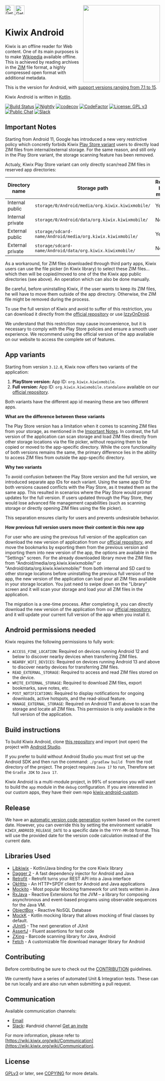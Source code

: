 <img src="https://upload.wikimedia.org/wikipedia/commons/thumb/e/e7/Kiwix_logo_v3_glow.png/512px-Kiwix_logo_v3_glow.png" align="right" height='250' />
<a href="https://play.google.com/store/apps/details?id=org.kiwix.kiwixmobile" target="_blank" align="left">
  <img src="https://play.google.com/intl/en/badges/images/badge_new.png" alt="Get it on Google Play" height="30" />
</a>
<a href="https://apt.izzysoft.de/fdroid/index/apk/org.kiwix.kiwixmobile" target="_blank" align="left">
  <img src="https://gitlab.com/IzzyOnDroid/repo/-/raw/master/assets/IzzyOnDroid2.png" alt="Get it on IzzyOnDroid" height="29" />
</a>

# Kiwix Android

Kiwix is an offline reader for Web content. One of its main purposes
is to make [Wikipedia](https://www.wikipedia.org/) available
offline. This is achieved by reading archives in the
[ZIM](https://openzim.org) file format, a highly compressed open format
with additional metadata.

This is the version for Android, with [support versions ranging from 7.1
to 15](https://github.com/kiwix/kiwix-android/blob/main/buildSrc/src/main/kotlin/Config.kt).

Kiwix Android is written in [Kotlin](https://kotlinlang.org/).

[![Build Status](https://github.com/kiwix/kiwix-android/workflows/CI/badge.svg?query=branch%3Amain+workflow%3ANightly)](https://github.com/kiwix/kiwix-android/actions?query=workflow%3ACI+branch%3Amain)
[![Nightly](https://github.com/kiwix/kiwix-android/actions/workflows/nightly.yml/badge.svg)](https://github.com/kiwix/kiwix-android/actions/workflows/nightly.yml)
[![codecov](https://codecov.io/gh/kiwix/kiwix-android/branch/main/graph/badge.svg)](https://codecov.io/gh/kiwix/kiwix-android)
[![CodeFactor](https://www.codefactor.io/repository/github/kiwix/kiwix-android/badge)](https://www.codefactor.io/repository/github/kiwix/kiwix-android)
[![License: GPL v3](https://img.shields.io/badge/License-GPLv3-blue.svg)](https://www.gnu.org/licenses/gpl-3.0)
[![Public Chat](https://img.shields.io/badge/public-chat-green)](https://chat.kiwix.org)
[![Slack](https://img.shields.io/badge/Slack-chat-E01E5A)](https://kiwixoffline.slack.com)

## Important Notes

Starting from Android 11, Google has introduced a new very restrictive
policy which concretly forbids Kiwix [Play Store
variant](https://play.google.com/store/apps/details?id=org.kiwix.kiwixmobile)
users to directly load ZIM files from internal/external storage. For
the same reason, and still only in the Play Store variant, the storage
scanning feature has been removed.

Actualy, Kiwix Play Store variant can only directly scan/read ZIM
files in reserved app directories:

| Directory name   | Storage path                                                | Readable by File manager |
|------------------|-------------------------------------------------------------|--------------------------|
| Internal public  | `storage/0/Android/media/org.kiwix.kiwixmobile/`            | Yes                      |
| Internal private | `storage/0/Android/data/org.kiwix.kiwixmobile/`             | No                       |
| External public  | `storage/sdcard-name/Android/media/org.kiwix.kiwixmobile/`  | Yes                      |
| External private | `storage/sdcard-name/Android/data/org.kiwix.kiwixmobile/`   | No                       |

As a workaround, for ZIM files downloaded through third party apps,
Kiwix users can use the file picker (in Kiwix library) to select these
ZIM files... which then will be copied/moved to one of the the Kiwix
app public directories (see above). An operation which can also be
done manually.

Be careful, before uninstalling Kiwix, if the user wants to keep its
ZIM files, he will have to move them outside of the app
directory. Otherwise, the ZIM file might be removed during the
process.

To use the full version of Kiwix and avoid to suffer of this
restriction, you can download it directly from the [official
repository](https://download.kiwix.org/release/kiwix-android/) or use
[IzzyOnDroid](https://apt.izzysoft.de/fdroid/index/apk/org.kiwix.kiwixmobile).

We understand that this restriction may cause inconvenience, but it is
necessary to comply with the Play Store policies and ensure a smooth
user experience.  We recommend using the official version of the app
available on our website to access the complete set of features.

## App variants

Starting from version `3.12.0`, Kiwix now offers two variants of the application:

1. **PlayStore version:** App ID: `org.kiwix.kiwixmobile`.
2. **Full version:** App ID: `org.kiwix.kiwixmobile.standalone` available on our [official
repository](https://download.kiwix.org/release/kiwix-android/).
   
Both variants have the different app id meaning these are two different apps.

**What are the difference between these variants**

The Play Store version has a limitation when it comes to scanning ZIM files from your storage,
as mentioned in the [Important Notes](https://github.com/kiwix/kiwix-android?tab=readme-ov-file#important-notes).
In contrast, the full version of the application can scan storage and load ZIM files directly from
other storage locations via the file picker, without requiring them to be copied or moved
to the app-specific directory. While the core functionality of both versions remains the same,
the primary difference lies in the ability to access ZIM files from outside the app-specific directory.

**Why two variants**

To avoid confusion between the Play Store version and the full version, we introduced separate app
IDs for each variant.
Using the same app ID for both versions caused conflicts with the Play Store, as it treated them as
the same app. This resulted in scenarios where the Play Store would prompt updates for the full
version. If users updated through the Play Store, they would lose advanced file management
capabilities (such as scanning storage or directly opening ZIM files using the file picker).

This separation ensures clarity for users and prevents undesirable behavior.

**How previous full version users move their content in this new app**

For user who are using the previous full version of the application can download the new version of
application from our [official repository](https://download.kiwix.org/release/kiwix-android/), and
move the bookmarks by exporting them from the previous version and importing them into new version of the app, the
options are available in the "Settings" screen.
For the already downloaded library move the ZIM files from
"Android/media/org.kiwix.kiwixmobile/" or "Android/data/org.kiwix.kiwixmobile/" from both internal
and SD card to other storage locations before uninstalling the previous full version of the app,
the new version of the application can load your all ZIM files available in your storage location.
You just need to swipe down on the "Library" screen and it will scan your storage and load your all
ZIM files in the application.

The migration is a one-time process. After completing it, you can directly download the new version
of the application from our [official repository](https://download.kiwix.org/release/kiwix-android/),
and it will update your current full version of the app when you install it.

## Android permissions needed

Kiwix requires the following permissions to fully work:

- `ACCESS_FINE_LOCATION`: Required on devices running Android 12 and below to discover nearby 
   devices when transferring ZIM files.
- `NEARBY_WIFI_DEVICES`: Required on devices running Android 13 and above to discover nearby devices
   for transferring ZIM files.
- `READ_EXTERNAL_STORAGE`: Required to access and read ZIM files stored on the device.
- `WRITE_EXTERNAL_STORAGE`: Required to download ZIM files, export bookmarks, save notes, etc.
- `POST_NOTIFICATIONS`: Required to display notifications for ongoing downloads, active hotspots, 
   and the read-aloud feature.
- `MANAGE_EXTERNAL_STORAGE`: Required on Android 11 and above to scan the storage and locate all
   ZIM files. This permission is only available in the full version of the application.

## Build instructions

To build Kiwix Android, clone [this
repository](https://github.com/kiwix/kiwix-android) and import (not
open) the project with [Android
Studio](https://developer.android.com/studio).

If you prefer to build without Android Studio you must first set up
the Android SDK and then run the command: `./gradlew build ` from the
root directory of the project. The project requires `Java 17` to run,
Therefore set the `Gradle JDK` to `Java 17`.

Kiwix Android is a multi-module project, in 99% of scenarios you will
want to build the `app` module in the `debug` configuration. If you
are interested in our custom apps, they have their own repo
[kiwix-android-custom](https://github.com/kiwix/kiwix-android-custom).

## Release

We have an [automatic version code generation](https://github.com/kiwix/kiwix-android/blob/main/buildSrc/src/main/kotlin/VersionCodeGenerator.kt) system based on the current date. However, you 
can override this by setting the environment variable `KIWIX_ANDROID_RELEASE_DATE` to a specific
date in the `YYYY-MM-DD` format. This will use the provided date for the version code calculation
instead of the current date.

## Libraries Used

- [Libkiwix](https://github.com/kiwix/java-libkiwix) - Kotlin/Java binding for the core Kiwix
  library
- [Dagger 2](https://github.com/google/dagger) - A fast dependency injector for Android and Java
- [Retrofit](https://square.github.io/retrofit/) - Retrofit turns your REST API into a Java
  interface
- [OkHttp](https://github.com/square/okhttp) - An HTTP+SPDY client for Android and Java applications
- [Mockito](https://github.com/mockito/mockito) - Most popular Mocking framework for unit tests
  written in Java
- [RxJava](https://github.com/ReactiveX/RxJava) - Reactive Extensions for the JVM – a library for
  composing asynchronous and event-based programs using observable sequences for the Java VM.
- [ObjectBox](https://github.com/objectbox/objectbox-java) - Reactive NoSQL Database
- [MockK](https://github.com/mockk/mockk) - Kotlin mocking library that allows mocking of final
  classes by default.
- [JUnit5](https://github.com/junit-team/junit5/) - The next generation of JUnit
- [AssertJ](https://github.com/joel-costigliola/assertj-core) - Fluent assertions for test code
- [ZXing](https://github.com/zxing/zxing) - Barcode scanning library for Java, Android
- [Fetch](https://github.com/tonyofrancis/Fetch) - A customizable file download manager library for
    Android

## Contributing

Before contributing be sure to check out the
[CONTRIBUTION](https://github.com/kiwix/kiwix-android/blob/main/CONTRIBUTING.md)
guidelines.

We currently have a series of automated Unit & Integration
tests. These can be run locally and are also run when submitting a
pull request.

## Communication

Available communication channels:

* [Email](mailto:contact+android@kiwix.org)
* [Slack](https://kiwixoffline.slack.com): #android
  channel [Get an invite](https://join.slack.com/t/kiwixoffline/shared_invite/zt-19s7tsi68-xlgHdmDr5c6MJ7uFmJuBkg)

For more information, please refer to
[https://wiki.kiwix.org/wiki/Communication](https://wiki.kiwix.org/wiki/Communication).

## License

[GPLv3](https://www.gnu.org/licenses/gpl-3.0) or later, see
[COPYING](COPYING) for more details.
